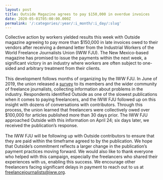 ```yaml
---
layout: post
title: Outside Magazine agrees to pay $150,000 in overdue invoices
date: 2020-05-01T05:00:00.000Z
permalink: '/:categories/:year/:i_month/:i_day/:slug'
---
```

Collective action by workers yielded results this week with Outside magazine agreeing to pay more than $150,000 in late invoices owed to their vendors after receiving a demand letter from the Industrial Workers of the World Freelance Journalists Union (IWW FJU). The New Mexico-based magazine has promised to issue the payments within the next week, a significant victory in an industry where workers are often subject to one-sided and arbitrary treatment from their clients.<br><br>
This development follows months of organizing by the IWW FJU. In June of 2019, the union released a [survey](https://www.surveymonkey.com/r/iwwfju) to its members and the wider community of freelance journalists, collecting information about problems in the industry. Respondents identified Outside as one of the slowest publications when it comes to paying freelancers, and the IWW FJU followed up on this insight with dozens of conversations with contributors. Through this process, the union learned that freelancers were collectively owed over $100,000 for articles published more than 30 days prior. The IWW FJU approached Outside with this information on April 24; six days later, we received the publication’s response.<br><br>
The IWW FJU will be following up with Outside contributors to ensure that they are paid within the timeframe agreed to by the publication. We hope that Outside’s commitment reflects a larger change in the publication’s payment practices moving forward. We would also like to thank everyone who helped with this campaign, especially the freelancers who shared their experiences with us, enabling this success. We encourage other freelancers facing significant delays in payment to reach out to us at [freelancejournalists@iww.org](mailto:freelancejournalists@iww.org).
